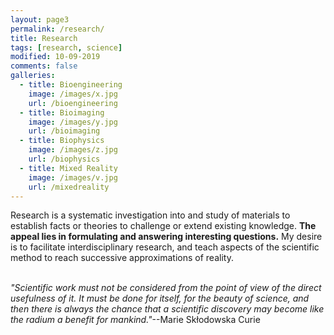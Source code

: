 ```yaml
---
layout: page3
permalink: /research/
title: Research
tags: [research, science]
modified: 10-09-2019
comments: false
galleries:
  - title: Bioengineering
    image: /images/x.jpg
    url: /bioengineering
  - title: Bioimaging
    image: /images/y.jpg
    url: /bioimaging
  - title: Biophysics
    image: /images/z.jpg
    url: /biophysics  
  - title: Mixed Reality
    image: /images/v.jpg
    url: /mixedreality
---
```


Research is a systematic investigation into and study of materials to establish facts or theories to challenge or extend existing knowledge. **The appeal lies in formulating and answering interesting questions.** My desire is to facilitate interdisciplinary research, and teach aspects of the scientific method to reach successive approximations of reality.
<br/>
<br/>


_"Scientific work must not be considered from the point of view of the direct usefulness of it. It must be done for itself, for the beauty of science, and then there is always the chance that a scientific discovery may become like the radium a benefit for mankind."_--Marie Skłodowska Curie
